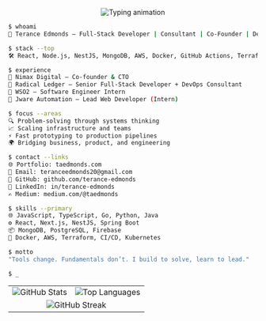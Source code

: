<p align="center">
  <img src="https://readme-typing-svg.demolab.com?font=Fira+Code&size=18&duration=4000&pause=1000&color=00FF9E&center=true&vCenter=true&width=1000&lines=Tools+change.+Fundamentals+don%E2%80%99t.;Co-Founder+%40+Nimax+Digital+%7C+Senior+FSD+%40+Radical+Ledger+%7C+Consultant+%7C+DevOps+Engineer;Innovate+fast.+Build+well.+Lead+with+purpose.;Passion+for+problem-solving.+Driving+scalable,+reliable+systems.;From+prototypes+to+production+%E2%80%94+delivering+impact+daily.;Bridging+business,+product,+and+engineering+with+clear+vision." alt="Typing animation" />
</p>

```bash
$ whoami
👋 Terance Edmonds — Full-Stack Developer | Consultant | Co-Founder | DevOps Engineer

$ stack --top
🛠 React, Node.js, NestJS, MongoDB, AWS, Docker, GitHub Actions, Terraform, AWS ECS

$ experience
📍 Nimax Digital — Co-founder & CTO  
📍 Radical Ledger — Senior Full-Stack Developer + DevOps Consultant  
📍 WSO2 — Software Engineer Intern  
📍 Jware Automation — Lead Web Developer (Intern)

$ focus --areas
🔍 Problem-solving through systems thinking  
📈 Scaling infrastructure and teams  
⚡ Fast prototyping to production pipelines  
🌍 Bridging business, product, and engineering

$ contact --links
🌐 Portfolio: taedmonds.com
📧 Email: teranceedmonds20@gmail.com
🐙 GitHub: github.com/terance-edmonds
💼 LinkedIn: in/terance-edmonds
✍️ Medium: medium.com/@taedmonds

$ skills --primary
🌐 JavaScript, TypeScript, Go, Python, Java  
⚙️ React, Next.js, NestJS, Spring Boot  
📦 MongoDB, PostgreSQL, Firebase  
🚀 Docker, AWS, Terraform, CI/CD, Kubernetes

$ motto
"Tools change. Fundamentals don’t. I build to solve, learn to lead."

$ _
```

<table align="center">
  <tr>
    <td>
      <img src="https://github-readme-stats.vercel.app/api?username=terance-edmonds&show_icons=true&theme=tokyonight&hide_border=true" alt="GitHub Stats" />
    </td> 
    <td>
      <img src="https://github-readme-stats.vercel.app/api/top-langs/?username=terance-edmonds&layout=compact&theme=tokyonight&hide_border=true" alt="Top Languages" />
    </td> 
  </tr> 
  <tr> 
    <td colspan="2" align="center"> 
      <img src="https://github-readme-streak-stats.herokuapp.com?user=terance-edmonds&theme=tokyonight&hide_border=true" alt="GitHub Streak" />
    </td>
  </tr> 
</table>
